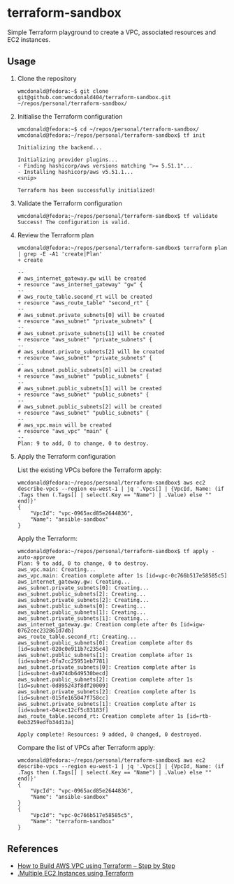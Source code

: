 # terraform-sandbox
Simple Terraform playground to create a VPC, associated resources and EC2 instances.

## Usage
1. Clone the repository
    ```
    wmcdonald@fedora:~$ git clone git@github.com:wmcdonald404/terraform-sandbox.git ~/repos/personal/terraform-sandbox/
    ```

2. Initialise the Terraform configuration
    ```
    wmcdonald@fedora:~$ cd ~/repos/personal/terraform-sandbox/
    wmcdonald@fedora:~/repos/personal/terraform-sandbox$ tf init

    Initializing the backend...

    Initializing provider plugins...
    - Finding hashicorp/aws versions matching ">= 5.51.1"...
    - Installing hashicorp/aws v5.51.1...
    <snip>

    Terraform has been successfully initialized!
    ```

3. Validate the Terraform configuration
    ```
    wmcdonald@fedora:~/repos/personal/terraform-sandbox$ tf validate
    Success! The configuration is valid.
    ```

4. Review the Terraform plan

    ```
    wmcdonald@fedora:~/repos/personal/terraform-sandbox$ terraform plan | grep -E -A1 'create|Plan'
    + create

    --
    # aws_internet_gateway.gw will be created
    + resource "aws_internet_gateway" "gw" {
    --
    # aws_route_table.second_rt will be created
    + resource "aws_route_table" "second_rt" {
    --
    # aws_subnet.private_subnets[0] will be created
    + resource "aws_subnet" "private_subnets" {
    --
    # aws_subnet.private_subnets[1] will be created
    + resource "aws_subnet" "private_subnets" {
    --
    # aws_subnet.private_subnets[2] will be created
    + resource "aws_subnet" "private_subnets" {
    --
    # aws_subnet.public_subnets[0] will be created
    + resource "aws_subnet" "public_subnets" {
    --
    # aws_subnet.public_subnets[1] will be created
    + resource "aws_subnet" "public_subnets" {
    --
    # aws_subnet.public_subnets[2] will be created
    + resource "aws_subnet" "public_subnets" {
    --
    # aws_vpc.main will be created
    + resource "aws_vpc" "main" {
    --
    Plan: 9 to add, 0 to change, 0 to destroy.

    ```

5. Apply the Terraform configuration

    List the existing VPCs before the Terraform apply:
    ```
    wmcdonald@fedora:~/repos/personal/terraform-sandbox$ aws ec2 describe-vpcs --region eu-west-1 | jq '.Vpcs[] | {VpcId, Name: (if .Tags then (.Tags[] | select(.Key == "Name") | .Value) else "" end)}'
    {
        "VpcId": "vpc-0965acd85e2644836",
        "Name": "ansible-sandbox"
    }

    ```

    Apply the Terraform:
    ```
    wmcdonald@fedora:~/repos/personal/terraform-sandbox$ tf apply -auto-approve
    Plan: 9 to add, 0 to change, 0 to destroy.
    aws_vpc.main: Creating...
    aws_vpc.main: Creation complete after 1s [id=vpc-0c766b517e58585c5]
    aws_internet_gateway.gw: Creating...
    aws_subnet.private_subnets[0]: Creating...
    aws_subnet.public_subnets[2]: Creating...
    aws_subnet.private_subnets[2]: Creating...
    aws_subnet.public_subnets[0]: Creating...
    aws_subnet.public_subnets[1]: Creating...
    aws_subnet.private_subnets[1]: Creating...
    aws_internet_gateway.gw: Creation complete after 0s [id=igw-0762cec232861d7db]
    aws_route_table.second_rt: Creating...
    aws_subnet.public_subnets[0]: Creation complete after 0s [id=subnet-020c0e911b7c235c4]
    aws_subnet.public_subnets[1]: Creation complete after 1s [id=subnet-0fa7cc25951eb7781]
    aws_subnet.private_subnets[0]: Creation complete after 1s [id=subnet-0a974db649530becd]
    aws_subnet.public_subnets[2]: Creation complete after 1s [id=subnet-0d895243f8df20009]
    aws_subnet.private_subnets[2]: Creation complete after 1s [id=subnet-015fe165047f758cc]
    aws_subnet.private_subnets[1]: Creation complete after 1s [id=subnet-04cec12cf5c83183f]
    aws_route_table.second_rt: Creation complete after 1s [id=rtb-0eb3259edfb34d13a]

    Apply complete! Resources: 9 added, 0 changed, 0 destroyed.
    ```

    Compare the list of VPCs after Terraform apply:
    ```
    wmcdonald@fedora:~/repos/personal/terraform-sandbox$ aws ec2 describe-vpcs --region eu-west-1 | jq '.Vpcs[] | {VpcId, Name: (if .Tags then (.Tags[] | select(.Key == "Name") | .Value) else "" end)}'
    {
        "VpcId": "vpc-0965acd85e2644836",
        "Name": "ansible-sandbox"
    }
    {
        "VpcId": "vpc-0c766b517e58585c5",
        "Name": "terraform-sandbox"
    }
    ```

## References
- [How to Build AWS VPC using Terraform – Step by Step](https://spacelift.io/blog/terraform-aws-vpc)
- [.Multiple EC2 Instances using Terraform](https://gist.github.com/saissemet/7dead669cba388240cf67745cd535d40)